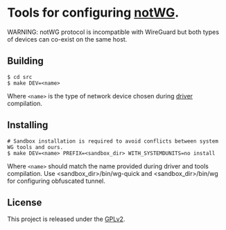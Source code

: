 # Tools for configuring [notWG](https://github.com/el3xyz/wireguard-linux-compat).

WARNING: notWG protocol is incompatible with WireGuard but both types of devices can co-exist on the same host.

## Building

    $ cd src
    $ make DEV=<name>

Where `<name>` is the type of network device chosen during [driver](https://github.com/el3xyz/wireguard-linux-compat) compilation.

## Installing
    # Sandbox installation is required to avoid conflicts between system WG tools and ours.
    $ make DEV=<name> PREFIX=<sandbox_dir> WITH_SYSTEMDUNITS=no install

Where `<name>` should match the name provided during driver and tools compilation.
Use <sandbox_dir>/bin/wg-quick and <sandbox_dir>/bin/wg for configuring obfuscated tunnel. 

## License

This project is released under the [GPLv2](COPYING).
